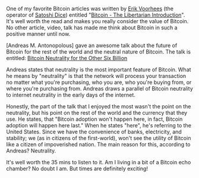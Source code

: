 <!--
title: Money for the Other Six Billion
publish: 2013-06-27
tags: Bitcoin
-->

One of my favorite Bitcoin articles was written by [Erik Voorhees][erik] (the operator of [Satoshi Dice][satoshi]) entitled "[Bitcoin - The Libertarian Introduction][bitcoinlib]". It's well worth the read and makes you really consider the value of Bitcoin. No other article, video, talk has made me think about Bitcoin in such a positive manner until now.

[Andreas M. Antonopolous] gave an awesome talk about the future of Bitcoin for the rest of the world and the neutral nature of Bitcoin. The talk is entitled: [Bitcoin Neutrality for the Other Six Billion](https://soundcloud.com/mindtomatter/conference-2013-andreas-m)

Andreas states that neutrality is the most important feature of Bitcoin. What he means by "neutrality" is that the network will process your transaction no matter what you're purchasing, who you are, who you're buying from, or where you're purchasing from. Andreas draws a parallel of Bitcoin neutrality to internet neutrality in the early days of the internet.

Honestly, the part of the talk that I enjoyed the most wasn't the point on the neutrality, but his point on the rest of the world and the currency that they use. He states, that "Bitcoin adoption won't happen here, in fact, Bitcoin adoption will happen here last." When he states "here", he's referring to the United States. Since we have the convenience of banks, electricity, and stability; we (as in citizens of the first-world), won't see the utility of Bitcoin like a citizen of impoverished nation. The main reason for this, according to Andreas? Neutrality.

It's well worth the 35 mins to listen to it. Am I living in a bit of a Bitcoin echo chamber? No doubt I am. But times are definitely exciting!


[erik]: https://twitter.com/ErikVoorhees
[bitcoinlib]: http://evoorhees.blogspot.com/2012/04/bitcoin-libertarian-introduction.html
[satoshi]: http://satoshidice.com/
[andreas]: http://letstalkbitcoin.com/bio/andreas

